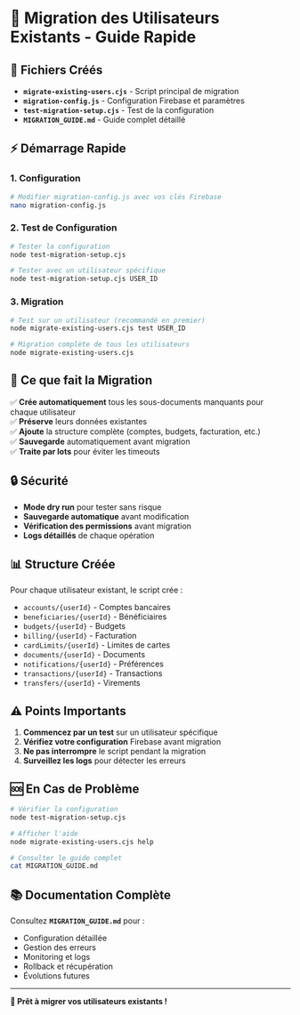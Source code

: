 # 🚀 Migration des Utilisateurs Existants - Guide Rapide

## 📁 Fichiers Créés

- **`migrate-existing-users.cjs`** - Script principal de migration
- **`migration-config.js`** - Configuration Firebase et paramètres
- **`test-migration-setup.cjs`** - Test de la configuration
- **`MIGRATION_GUIDE.md`** - Guide complet détaillé

## ⚡ Démarrage Rapide

### 1. Configuration
```bash
# Modifier migration-config.js avec vos clés Firebase
nano migration-config.js
```

### 2. Test de Configuration
```bash
# Tester la configuration
node test-migration-setup.cjs

# Tester avec un utilisateur spécifique
node test-migration-setup.cjs USER_ID
```

### 3. Migration
```bash
# Test sur un utilisateur (recommandé en premier)
node migrate-existing-users.cjs test USER_ID

# Migration complète de tous les utilisateurs
node migrate-existing-users.cjs
```

## 🎯 Ce que fait la Migration

✅ **Crée automatiquement** tous les sous-documents manquants pour chaque utilisateur  
✅ **Préserve** leurs données existantes  
✅ **Ajoute** la structure complète (comptes, budgets, facturation, etc.)  
✅ **Sauvegarde** automatiquement avant migration  
✅ **Traite par lots** pour éviter les timeouts  

## 🔒 Sécurité

- **Mode dry run** pour tester sans risque
- **Sauvegarde automatique** avant modification
- **Vérification des permissions** avant migration
- **Logs détaillés** de chaque opération

## 📊 Structure Créée

Pour chaque utilisateur existant, le script crée :
- `accounts/{userId}` - Comptes bancaires
- `beneficiaries/{userId}` - Bénéficiaires
- `budgets/{userId}` - Budgets
- `billing/{userId}` - Facturation
- `cardLimits/{userId}` - Limites de cartes
- `documents/{userId}` - Documents
- `notifications/{userId}` - Préférences
- `transactions/{userId}` - Transactions
- `transfers/{userId}` - Virements

## ⚠️ Points Importants

1. **Commencez par un test** sur un utilisateur spécifique
2. **Vérifiez votre configuration** Firebase avant migration
3. **Ne pas interrompre** le script pendant la migration
4. **Surveillez les logs** pour détecter les erreurs

## 🆘 En Cas de Problème

```bash
# Vérifier la configuration
node test-migration-setup.cjs

# Afficher l'aide
node migrate-existing-users.cjs help

# Consulter le guide complet
cat MIGRATION_GUIDE.md
```

## 📚 Documentation Complète

Consultez **`MIGRATION_GUIDE.md`** pour :
- Configuration détaillée
- Gestion des erreurs
- Monitoring et logs
- Rollback et récupération
- Évolutions futures

---

**🎉 Prêt à migrer vos utilisateurs existants !**
